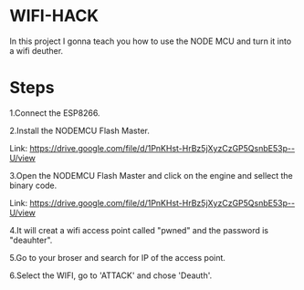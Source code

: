 # WIFI-HACK
In this project I gonna teach you how to use the NODE MCU and turn it into a wifi deuther.

# Steps

1.Connect the ESP8266.

2.Install the NODEMCU Flash Master.

Link:
https://drive.google.com/file/d/1PnKHst-HrBz5jXyzCzGP5QsnbE53p--U/view

3.Open the NODEMCU Flash Master and click on the engine and sellect the binary code.

Link:
https://drive.google.com/file/d/1PnKHst-HrBz5jXyzCzGP5QsnbE53p--U/view

4.It will creat a wifi access point called "pwned" and the password is "deauhter".

5.Go to your broser and search for IP of the access point.

6.Select the WIFI, go to 'ATTACK' and chose 'Deauth'.
